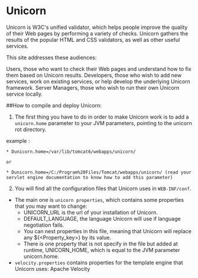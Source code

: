 # Unicorn

Unicorn is W3C's unified validator, which helps people improve the quality of their Web pages by performing a variety of checks. Unicorn gathers the results of the popular HTML and CSS validators, as well as other useful services.

This site addresses these audiences:

Users, those who want to check their Web pages and understand how to fix them based on Unicorn results.
Developers, those who wish to add new services, work on existing services, or help develop the underlying Unicorn framework.
Server Managers, those who wish to run their own Unicorn service locally. 

##How to compile and deploy Unicorn:

1. The first thing you have to do in order to make Unicorn work is to add a `unicorn.home` parameter to your JVM parameters, pointing to the unicorn rot directory.

example : 

	* Dunicorn.home=/var/lib/tomcat6/webapps/unicorn/

	or

	* Dunicorn.home=/C:/Program%20Files/Tomcat/webapps/unicorn/ (read your servlet engine documentation to know how to add this parameter)


2. You will find all the configuration files that Unicorn uses in `WEB-INF/conf`. 

* The main one is `unicorn properties`, which contains some properties that you may want to change:
	* UNICORN_URL is the url of your installation of Unicorn.
	* DEFAULT_LANGUAGE, the language Unicorn will use if language negotiation fails.
	* You can nest properties in this file, meaning that Unicorn will replace any ${<Property_key>} by its value.
	* There is one property that is not specify in the file but added at runtime, UNICORN_HOME, which is equal to the JVM parameter unicorn.home.
* `velocity.properties` contains properties for the template engine that Unicorn uses: Apache Velocity
